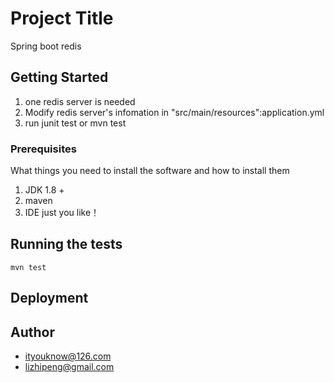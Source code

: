 # Project Title

Spring boot redis

## Getting Started

1. one redis server is needed
2. Modify redis server's infomation in "src/main/resources":application.yml
3. run junit test or mvn test

### Prerequisites

What things you need to install the software and how to install them

1. JDK 1.8 +
2. maven
3. IDE just you like！

## Running the tests

```
mvn test
```


## Deployment



## Author

* ityouknow@126.com
* lizhipeng@gmail.com




